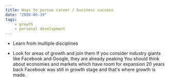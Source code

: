 ```yaml
---
title: Ways to pursue career / business success
date: "2020-06-19"
tags:
    - growth
    - personal development
---
```


- Learn from multiple disciplines

- Look for areas of growth and join them
  If you consider industry giants like Facebook and Google, they are already peaking
  You should think about economies and markets which have room for expansion
  20 years back Facebook was still in growth stage and that's where growth is made.

